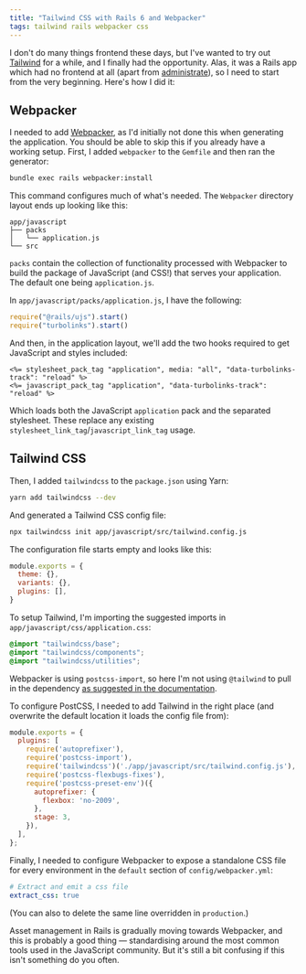 ```yaml
---
title: "Tailwind CSS with Rails 6 and Webpacker"
tags: tailwind rails webpacker css
---
```


I don't do many things frontend these days, but I've wanted to try out
[Tailwind][] for a while, and I finally had the opportunity. Alas, it was a
Rails app which had no frontend at all (apart from [administrate][]), so I
need to start from the very beginning. Here's how I did it:

[Tailwind]: https://tailwindcss.com
[administrate]: https://github.com/thoughtbot/administrate

## Webpacker

I needed to add [Webpacker][], as I'd initially not done this when generating
the application. You should be able to skip this if you already have a working
setup. First, I added `webpacker` to the `Gemfile` and then ran the generator:

```sh
bundle exec rails webpacker:install
```

This command configures much of what's needed. The `Webpacker` directory
layout ends up looking like this:

```
app/javascript
├── packs
│   └── application.js
└── src
```

`packs` contain the collection of functionality processed with Webpacker to
build the package of JavaScript (and CSS!) that serves your application. The
default one being `application.js`.

In `app/javascript/packs/application.js`, I have the following:

```js
require("@rails/ujs").start()
require("turbolinks").start()
```

And then, in the application layout, we'll add the two hooks required to get
JavaScript and styles included:

```erb
<%= stylesheet_pack_tag "application", media: "all", "data-turbolinks-track": "reload" %>
<%= javascript_pack_tag "application", "data-turbolinks-track": "reload" %>
```

Which loads both the JavaScript `application` pack and the separated stylesheet.
These replace any existing `stylesheet_link_tag`/`javascript_link_tag` usage.

[Webpacker]: https://github.com/rails/webpacker

## Tailwind CSS

Then, I added `tailwindcss` to the `package.json` using Yarn:

```sh
yarn add tailwindcss --dev
```

And generated a Tailwind CSS config file:

```sh
npx tailwindcss init app/javascript/src/tailwind.config.js
```

The configuration file starts empty and looks like this:

```js
module.exports = {
  theme: {},
  variants: {},
  plugins: [],
}
```

To setup Tailwind, I'm importing the suggested imports in
`app/javascript/css/application.css`:

```css
@import "tailwindcss/base";
@import "tailwindcss/components";
@import "tailwindcss/utilities";
```

Webpacker is using `postcss-import`, so here I'm not using `@tailwind` to pull
in the dependency [as suggested in the documentation][docs].

[docs]: https://tailwindcss.com/docs/installation/#2-add-tailwind-to-your-css

To configure PostCSS, I needed to add Tailwind in the right place (and
overwrite the default location it loads the config file from):

```js
module.exports = {
  plugins: [
    require('autoprefixer'),
    require('postcss-import'),
    require('tailwindcss')('./app/javascript/src/tailwind.config.js'),
    require('postcss-flexbugs-fixes'),
    require('postcss-preset-env')({
      autoprefixer: {
        flexbox: 'no-2009',
      },
      stage: 3,
    }),
  ],
};
```

Finally, I needed to configure Webpacker to expose a standalone CSS file for
every environment in the `default` section of `config/webpacker.yml`:

```yaml
# Extract and emit a css file
extract_css: true
```

(You can also to delete the same line overridden in `production`.)

Asset management in Rails is gradually moving towards Webpacker, and this is
probably a good thing &mdash; standardising around the most common tools used
in the JavaScript community. But it's still a bit confusing if this isn't
something do you often.
